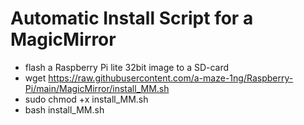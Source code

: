 # Automatic Install Script for a MagicMirror  
* flash a Raspberry Pi lite 32bit image to a SD-card
* wget https://raw.githubusercontent.com/a-maze-1ng/Raspberry-Pi/main/MagicMirror/install_MM.sh
* sudo chmod +x install_MM.sh
* bash install_MM.sh